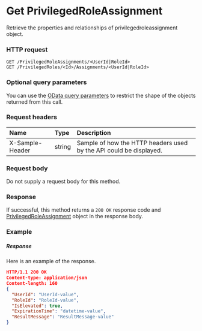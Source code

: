 # Get PrivilegedRoleAssignment

Retrieve the properties and relationships of privilegedroleassignment object.
### HTTP request
```http
GET /PrivilegedRoleAssignments/<UserId|RoleId>
GET /PrivilegedRoles/<Id>/Assignments/<UserId|RoleId>
```
### Optional query parameters
You can use the [OData query parameters](odata-optional-query-parameters.md) to restrict the shape of the objects returned from this call.
### Request headers
| Name       | Type | Description|
|:-----------|:------|:----------|
| X-Sample-Header  | string  | Sample of how the HTTP headers used by the API could be displayed.|

### Request body
Do not supply a request body for this method.
### Response
If successful, this method returns a `200 OK` response code and [PrivilegedRoleAssignment](../resources/privilegedroleassignment.md) object in the response body.
### Example
##### Response
Here is an example of the response.
```json
HTTP/1.1 200 OK
Content-type: application/json
Content-length: 160
{
  "UserId": "UserId-value",
  "RoleId": "RoleId-value",
  "IsElevated": true,
  "ExpirationTime": "datetime-value",
  "ResultMessage": "ResultMessage-value"
}
```

<!-- uuid: 79ec3c63-1633-4de8-b05a-709506b6bd5e
2015-10-12 23:19:39 UTC -->
